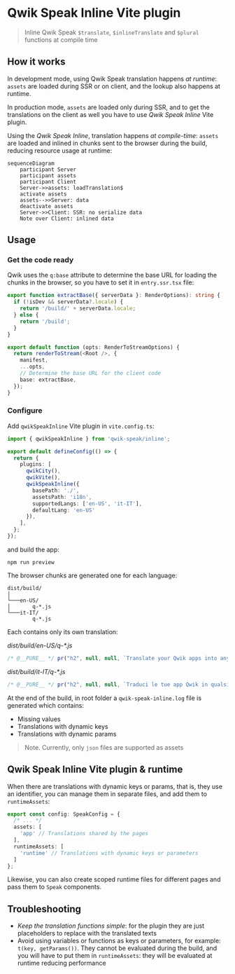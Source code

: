 # Qwik Speak Inline Vite plugin

> Inline Qwik Speak `$translate`, `$inlineTranslate` and `$plural` functions at compile time

## How it works
In development mode, using Qwik Speak translation happens _at runtime_: `assets` are loaded during SSR or on client, and the lookup also happens at runtime.

In production mode, `assets` are loaded only during SSR, and to get the translations on the client as well you have to use _Qwik Speak Inline_ Vite plugin.

Using the _Qwik Speak Inline_, translation happens _at compile-time_: `assets` are loaded and inlined in chunks sent to the browser during the build, reducing resource usage at runtime:

```mermaid
sequenceDiagram
    participant Server
    participant assets
    participant Client
    Server->>assets: loadTranslation$
    activate assets
    assets-->>Server: data
    deactivate assets
    Server->>Client: SSR: no serialize data
    Note over Client: inlined data
```

## Usage
### Get the code ready
Qwik uses the `q:base` attribute to determine the base URL for loading the chunks in the browser, so you have to set it in `entry.ssr.tsx` file:
```typescript
export function extractBase({ serverData }: RenderOptions): string {
  if (!isDev && serverData?.locale) {
    return '/build/' + serverData.locale;
  } else {
    return '/build';
  }
}

export default function (opts: RenderToStreamOptions) {
  return renderToStream(<Root />, {
    manifest,
    ...opts,
    // Determine the base URL for the client code
    base: extractBase,
  });
}
```
### Configure
Add `qwikSpeakInline` Vite plugin in `vite.config.ts`:
```typescript
import { qwikSpeakInline } from 'qwik-speak/inline';

export default defineConfig(() => {
  return {
    plugins: [
      qwikCity(),
      qwikVite(),
      qwikSpeakInline({
        basePath: './',
        assetsPath: 'i18n',
        supportedLangs: ['en-US', 'it-IT'],
        defaultLang: 'en-US'
      }),
    ],
  };
});
```
and build the app:
```shell
npm run preview
```
The browser chunks are generated one for each language:
```
dist/build/
│   
└───en-US/
│       q-*.js
└───it-IT/
        q-*.js
```
Each contains only its own translation:

_dist/build/en-US/q-*.js_
```javascript
/* @__PURE__ */ pr("h2", null, null, `Translate your Qwik apps into any language`, 1, null)
```
_dist/build/it-IT/q-*.js_
```javascript
/* @__PURE__ */ pr("h2", null, null, `Traduci le tue app Qwik in qualsiasi lingua`, 1, null)
```

At the end of the build, in root folder a `qwik-speak-inline.log` file is generated which contains:
- Missing values
- Translations with dynamic keys
- Translations with dynamic params

> Note. Currently, only `json` files are supported as assets

## Qwik Speak Inline Vite plugin & runtime
When there are translations with dynamic keys or params, that is, they use an identifier, you can manage them in separate files, and add them to `runtimeAssets`:
  
```typescript
export const config: SpeakConfig = {
  /* ... */
  assets: [
    'app' // Translations shared by the pages
  ],
  runtimeAssets: [
    'runtime' // Translations with dynamic keys or parameters
  ]
};
```
Likewise, you can also create scoped runtime files for different pages and pass them to `Speak` components.

## Troubleshooting
- _Keep the translation functions simple_: for the plugin they are just placeholders to replace with the translated texts
- Avoid using variables or functions as keys or parameters, for example: `t(key, getParams())`. They cannot be evaluated during the build, and you will have to put them in `runtimeAssets`: they will be evaluated at runtime reducing performance
